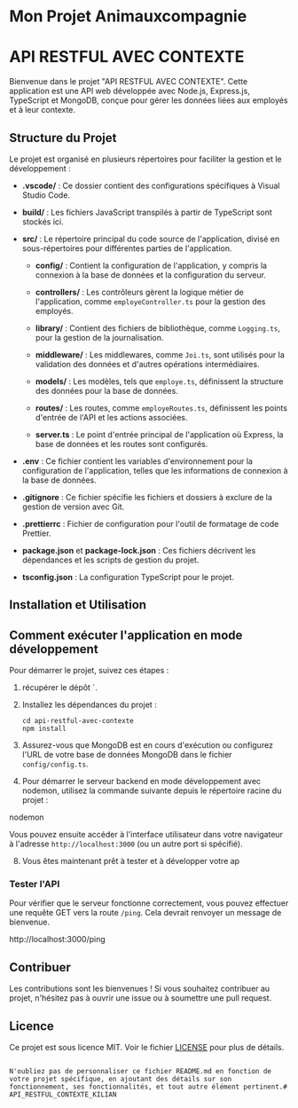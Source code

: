 
# Mon Projet Animauxcompagnie
# API RESTFUL AVEC CONTEXTE

Bienvenue dans le projet "API RESTFUL AVEC CONTEXTE". Cette application est une API web développée avec Node.js, Express.js, TypeScript et MongoDB, conçue pour gérer les données liées aux employés et à leur contexte.

## Structure du Projet

Le projet est organisé en plusieurs répertoires pour faciliter la gestion et le développement :

- **.vscode/** : Ce dossier contient des configurations spécifiques à Visual Studio Code.

- **build/** : Les fichiers JavaScript transpilés à partir de TypeScript sont stockés ici.

- **src/** : Le répertoire principal du code source de l'application, divisé en sous-répertoires pour différentes parties de l'application.

  - **config/** : Contient la configuration de l'application, y compris la connexion à la base de données et la configuration du serveur.

  - **controllers/** : Les contrôleurs gèrent la logique métier de l'application, comme `employeController.ts` pour la gestion des employés.

  - **library/** : Contient des fichiers de bibliothèque, comme `Logging.ts`, pour la gestion de la journalisation.

  - **middleware/** : Les middlewares, comme `Joi.ts`, sont utilisés pour la validation des données et d'autres opérations intermédiaires.

  - **models/** : Les modèles, tels que `employe.ts`, définissent la structure des données pour la base de données.

  - **routes/** : Les routes, comme `employeRoutes.ts`, définissent les points d'entrée de l'API et les actions associées.

  - **server.ts** : Le point d'entrée principal de l'application où Express, la base de données et les routes sont configurés.

- **.env** : Ce fichier contient les variables d'environnement pour la configuration de l'application, telles que les informations de connexion à la base de données.

- **.gitignore** : Ce fichier spécifie les fichiers et dossiers à exclure de la gestion de version avec Git.

- **.prettierrc** : Fichier de configuration pour l'outil de formatage de code Prettier.

- **package.json** et **package-lock.json** : Ces fichiers décrivent les dépendances et les scripts de gestion du projet.

- **tsconfig.json** : La configuration TypeScript pour le projet.

## Installation et Utilisation
## Comment exécuter l'application en mode développement
Pour démarrer le projet, suivez ces étapes :

1. récupérer le dépôt `.

2. Installez les dépendances du projet :
   ```
   cd api-restful-avec-contexte
   npm install
   ```

3. Assurez-vous que MongoDB est en cours d'exécution ou configurez l'URL de votre base de données MongoDB dans le fichier `config/config.ts`.

4. Pour démarrer le serveur backend en mode développement avec nodemon, utilisez la commande suivante depuis le répertoire racine du projet :

nodemon

Vous pouvez ensuite accéder à l'interface utilisateur dans votre navigateur à l'adresse `http://localhost:3000` (ou un autre port si spécifié).

8. Vous êtes maintenant prêt à tester et à développer votre ap

### Tester l'API

Pour vérifier que le serveur fonctionne correctement, vous pouvez effectuer une requête GET vers la route `/ping`. Cela devrait renvoyer un message de bienvenue.

http://localhost:3000/ping


## Contribuer

Les contributions sont les bienvenues ! Si vous souhaitez contribuer au projet, n'hésitez pas à ouvrir une issue ou à soumettre une pull request.

## Licence

Ce projet est sous licence MIT. Voir le fichier [LICENSE](LICENSE) pour plus de détails.
```

N'oubliez pas de personnaliser ce fichier README.md en fonction de votre projet spécifique, en ajoutant des détails sur son fonctionnement, ses fonctionnalités, et tout autre élément pertinent.#   A P I _ R E S T F U L _ C O N T E X T E _ K I L I A N  
 